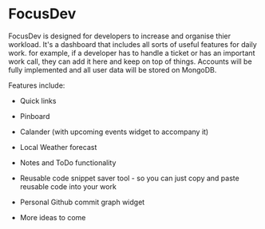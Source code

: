 # FocusDev

FocusDev is designed for developers to increase and organise thier workload. It's a dashboard that includes all sorts of useful features for daily work. for example, if a developer has to handle a ticket or has an important work call, they can add it here and keep on top of things. Accounts will be fully implemented and all user data will be stored on MongoDB. 

Features include:

- Quick links
- Pinboard
- Calander (with upcoming events widget to accompany it)
- Local Weather forecast
- Notes and ToDo functionality
- Reusable code snippet saver tool - so you can just copy and paste reusable code into your work 
- Personal Github commit graph widget

- More ideas to come
